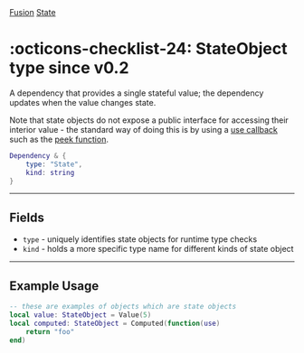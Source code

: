 <nav class="fusiondoc-api-breadcrumbs">
	<a href="../..">Fusion</a>
	<a href="..">State</a>
</nav>

<h1 class="fusiondoc-api-header" markdown>
	<span class="fusiondoc-api-icon" markdown>:octicons-checklist-24:</span>
	<span class="fusiondoc-api-name">StateObject</span>
	<span class="fusiondoc-api-pills">
		<span class="fusiondoc-api-pill-type">type</span>
		<span class="fusiondoc-api-pill-since">since v0.2</span>
	</span>
</h1>

A dependency that provides a single stateful value; the dependency updates when
the value changes state.

Note that state objects do not expose a public interface for accessing their
interior value - the standard way of doing this is by using a
[use callback](./use.md) such as the [peek function](./peek.md).

```Lua
Dependency & {
	type: "State",
	kind: string
}
```

-----

## Fields

- `type` - uniquely identifies state objects for runtime type checks
- `kind` - holds a more specific type name for different kinds of state object

-----

## Example Usage

```Lua
-- these are examples of objects which are state objects
local value: StateObject = Value(5)
local computed: StateObject = Computed(function(use)
	return "foo"
end)
```